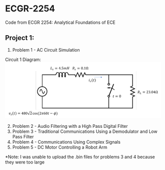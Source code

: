 # ECGR-2254
Code from ECGR 2254: Analytical Foundations of ECE

## Project 1:
1. Problem 1 - AC Circuit Simulation

Circuit 1 Diagram:
![Problem 1 AC Circuit Diagram](Problem_1_Circuit.PNG)

2. Problem 2 - Audio Filtering with a High Pass Digital Filter
3. Problem 3 - Traditional Communications Using a Demodulator and Low Pass Filter
4. Problem 4 - Communications Using Complex Signals
5. Problem 5 - DC Motor Controlling a Robot Arm

*Note: I was unable to upload the .bin files for problems 3 and 4 because they were too large
